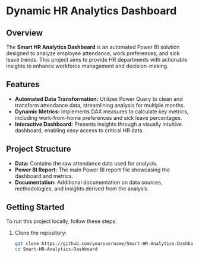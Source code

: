 # Dynamic HR Analytics Dashboard

## Overview
The **Smart HR Analytics Dashboard** is an automated Power BI solution designed to analyze employee attendance, work preferences, and sick leave trends. This project aims to provide HR departments with actionable insights to enhance workforce management and decision-making.

## Features
- **Automated Data Transformation:** Utilizes Power Query to clean and transform attendance data, streamlining analysis for multiple months.
- **Dynamic Metrics:** Implements DAX measures to calculate key metrics, including work-from-home preferences and sick leave percentages.
- **Interactive Dashboard:** Presents insights through a visually intuitive dashboard, enabling easy access to critical HR data.

## Project Structure
- **Data:** Contains the raw attendance data used for analysis.
- **Power BI Report:** The main Power BI report file showcasing the dashboard and metrics.
- **Documentation:** Additional documentation on data sources, methodologies, and insights derived from the analysis.

## Getting Started
To run this project locally, follow these steps:

1. Clone the repository:
   ```bash
   git clone https://github.com/yourusername/Smart-HR-Analytics-Dashboard.git
   cd Smart-HR-Analytics-Dashboard
